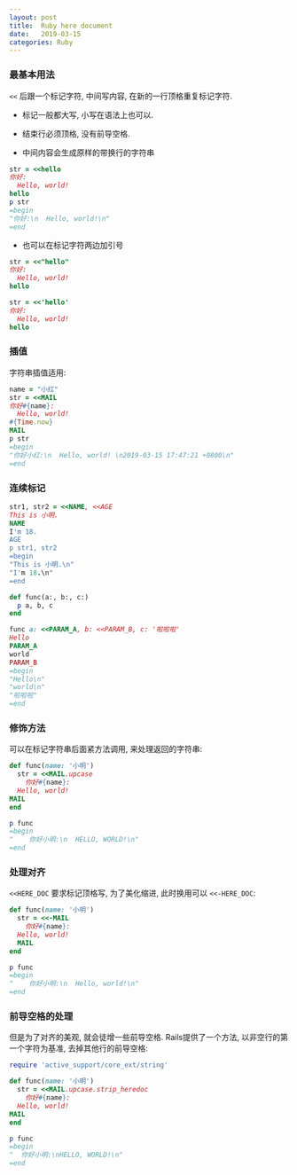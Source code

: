 ```yaml
---
layout: post
title:  Ruby here document  
date:   2019-03-15
categories: Ruby
---
```


### 最基本用法

`<<` 后跟一个标记字符, 中间写内容, 在新的一行顶格重复标记字符.

* 标记一般都大写, 小写在语法上也可以.

* 结束行必须顶格, 没有前导空格.

* 中间内容会生成原样的带换行的字符串

```ruby
str = <<hello
你好:
  Hello, world!
hello
p str
=begin
"你好:\n  Hello, world!\n"
=end

```

* 也可以在标记字符两边加引号

```ruby
str = <<"hello"
你好:
  Hello, world!
hello

str = <<'hello'
你好:
  Hello, world!
hello
```

### 插值

字符串插值适用:

```ruby
name = "小红"
str = <<MAIL
你好#{name}:
  Hello, world! 
#{Time.now}
MAIL
p str
=begin
"你好小红:\n  Hello, world! \n2019-03-15 17:47:21 +0800\n"
=end
```

### 连续标记

```ruby
str1, str2 = <<NAME, <<AGE
This is 小明.
NAME
I'm 18.
AGE
p str1, str2
=begin
"This is 小明.\n"
"I'm 18.\n"
=end
```

```ruby
def func(a:, b:, c:)
  p a, b, c
end

func a: <<PARAM_A, b: <<PARAM_B, c: '啦啦啦'
Hello
PARAM_A
world
PARAM_B
=begin
"Hello\n"
"world\n"
"啦啦啦"
=end
```

### 修饰方法

可以在标记字符串后面紧方法调用, 来处理返回的字符串:

```ruby
def func(name: '小明')
  str = <<MAIL.upcase
    你好#{name}:
  Hello, world!
MAIL
end

p func
=begin
"    你好小明:\n  HELLO, WORLD!\n"
=end
```

### 处理对齐

`<<HERE_DOC` 要求标记顶格写, 为了美化缩进, 此时换用可以 `<<-HERE_DOC`: 

```ruby
def func(name: '小明')
  str = <<-MAIL
    你好#{name}:
  Hello, world!
  MAIL
end

p func
=begin
"    你好小明:\n  Hello, world!\n"
=end
```

### 前导空格的处理

但是为了对齐的美观, 就会徒增一些前导空格. Rails提供了一个方法, 以非空行的第一个字符为基准, 去掉其他行的前导空格:

```ruby
require 'active_support/core_ext/string'

def func(name: '小明')
  str = <<MAIL.upcase.strip_heredoc
    你好#{name}:
  Hello, world!
MAIL
end

p func
=begin
"  你好小明:\nHELLO, WORLD!\n"
=end
```
